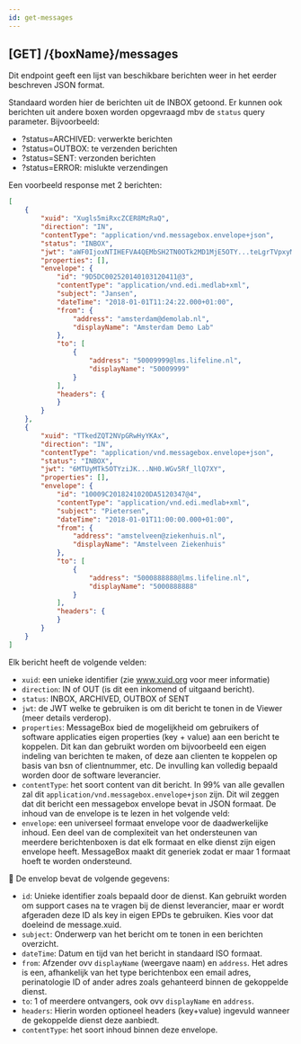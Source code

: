 ```yaml
---
id: get-messages
---
```


## [GET] /{boxName}/messages

Dit endpoint geeft een lijst van beschikbare berichten weer in het eerder beschreven JSON format.

Standaard worden hier de berichten uit de INBOX getoond. Er kunnen ook berichten uit andere boxen worden opgevraagd mbv de `status` query parameter. Bijvoorbeeld:

* ?status=ARCHIVED: verwerkte berichten
* ?status=OUTBOX: te verzenden berichten
* ?status=SENT: verzonden berichten
* ?status=ERROR: mislukte verzendingen

Een voorbeeld response met 2 berichten:

```json
[
    {
        "xuid": "Xugls5miRxcZCER8MzRaQ",
        "direction": "IN",
        "contentType": "application/vnd.messagebox.envelope+json",
        "status": "INBOX",
        "jwt": "aWF0IjoxNTIHEFVA4QEMbSH2TN0OTk2MD1MjE5OTY...teLgrTVpxyMTk5OTYzNE6Qe",
        "properties": [],
        "envelope": {
            "id": "9D5DC002520140103120411@3",
            "contentType": "application/vnd.edi.medlab+xml",
            "subject": "Jansen",
            "dateTime": "2018-01-01T11:24:22.000+01:00",
            "from": {
                "address": "amsterdam@demolab.nl",
                "displayName": "Amsterdam Demo Lab"
            },
            "to": [
                {
                    "address": "50009999@lms.lifeline.nl",
                    "displayName": "50009999"
                }
            ],
            "headers": {
            }
        }
    },
    {
        "xuid": "TTkedZQT2NVpGRwHyYKAx",
        "direction": "IN",
        "contentType": "application/vnd.messagebox.envelope+json",
        "status": "INBOX",
        "jwt": "6MTUyMTk5OTYziJK...NH0.WGv5Rf_llQ7XY",
        "properties": [],
        "envelope": {
            "id": "10009C2018241020DA5120347@4",
            "contentType": "application/vnd.edi.medlab+xml",
            "subject": "Pietersen",
            "dateTime": "2018-01-01T11:00:00.000+01:00",
            "from": {
                "address": "amstelveen@ziekenhuis.nl",
                "displayName": "Amstelveen Ziekenhuis"
            },
            "to": [
                {
                    "address": "5000888888@lms.lifeline.nl",
                    "displayName": "5000888888"
                }
            ],
            "headers": {
            }
        }
    }
]
```

Elk bericht heeft de volgende velden:
* `xuid`: een unieke identifier (zie www.xuid.org voor meer informatie)
* `direction`: IN of OUT (is dit een inkomend of uitgaand bericht).
* `status`: INBOX, ARCHIVED, OUTBOX of SENT
* `jwt`: de JWT welke te gebruiken is om dit bericht te tonen in de Viewer (meer details verderop).
* `properties`: MessageBox bied de mogelijkheid om gebruikers of software applicaties eigen properties (key + value) aan een bericht te koppelen. Dit kan dan gebruikt worden om bijvoorbeeld een eigen indeling van berichten te maken, of deze aan clienten te koppelen op basis van bsn of clientnummer, etc. De invulling kan volledig bepaald worden door de software leverancier.
* `contentType`: het soort content van dit bericht. In 99% van alle gevallen zal dit 
 `application/vnd.messagebox.envelope+json` zijn. Dit wil zeggen dat dit bericht een messagebox envelope bevat in JSON formaat. De inhoud van de envelope is te lezen in het volgende veld:
* `envelope`: een universeel formaat envelope voor de daadwerkelijke inhoud. Een deel van de complexiteit van het ondersteunen van meerdere berichtenboxen is dat elk formaat en elke dienst zijn eigen envelope heeft. MessageBox maakt dit generiek zodat er maar 1 formaat hoeft te worden ondersteund.


De envelop bevat de volgende gegevens:
* `id`: Unieke identifier zoals bepaald door de dienst. Kan gebruikt worden om support cases na te vragen bij de dienst leverancier, maar er wordt afgeraden deze ID als key in eigen EPDs te gebruiken. Kies voor dat doeleind de message.xuid.
* `subject`: Onderwerp van het bericht om te tonen in een berichten overzicht.
* `dateTime`: Datum en tijd van het bericht in standaard ISO formaat.
* `from`: Afzender ovv `displayName` (weergave naam) en `address`. Het adres is een, afhankelijk van het type berichtenbox een email adres, perinatologie ID of ander adres zoals gehanteerd binnen de gekoppelde dienst.
* `to`: 1 of meerdere ontvangers, ook ovv `displayName` en `address`.
* `headers`: Hierin worden optioneel headers (key+value) ingevuld wanneer de gekoppelde dienst deze aanbiedt.
* `contentType`: het soort inhoud binnen deze envelope. 
